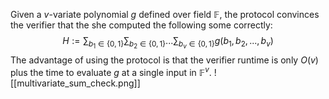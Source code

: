 Given a $v$-variate polynomial $g$ defined over field $\mathbb{F}$, the protocol convinces the verifier that the she computed the following some correctly:
$$
H := \sum_{b_1 \in \{0, 1\}} \sum_{b_2 \in \{0, 1\}} ... \sum_{b_v \in \{0, 1\}} g(b_1, b_2, ..., b_v)
$$
The advantage of using the protocol is that the verifier runtime is only $O(v)$ plus the time to evaluate $g$ at a single input in $\mathbb{F}^v$.
![[multivariate_sum_check.png]]